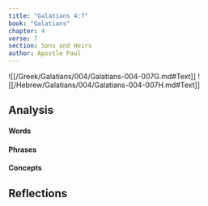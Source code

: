 ```yaml
---
title: "Galatians 4:7"
book: "Galatians"
chapter: 4
verse: 7
section: Sons and Heirs
author: Apostle Paul
---
```

![[/Greek/Galatians/004/Galatians-004-007G.md#Text]]
![[/Hebrew/Galatians/004/Galatians-004-007H.md#Text]]

## Analysis

#### Words

#### Phrases

#### Concepts

## Reflections
